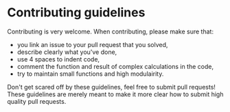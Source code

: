 # Contributing guidelines

Contributing is very welcome. When contributing, please make sure that:
- you link an issue to your pull request that you solved,
- describe clearly what you've done,
- use 4 spaces to indent code,
- comment the function and result of complex calculations in the code,
- try to maintain small functions and high modulairity.

Don't get scared off by these guidelines, feel free to submit pull requests! These guidelines are merely meant to make it more clear how to submit high quality pull requests.
